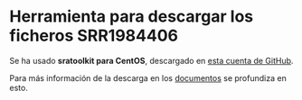 # **Herramienta para descargar los ficheros SRR1984406**

Se ha usado **sratoolkit para CentOS**, descargado en [esta cuenta de GitHub](https://github.com/ncbi/sra-tools/wiki/02.-Installing-SRA-Toolkit). 

Para más información de la descarga en los [documentos](../submission/) se profundiza en esto.